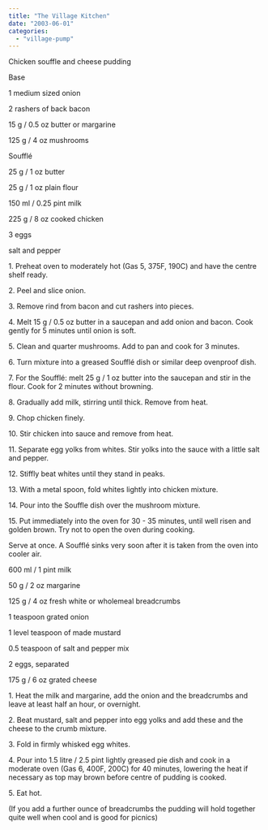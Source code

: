 ```yaml
---
title: "The Village Kitchen"
date: "2003-06-01"
categories: 
  - "village-pump"
---
```


Chicken souffle and cheese pudding

Base

1 medium sized onion

2 rashers of back bacon

15 g / 0.5 oz butter or margarine

125 g / 4 oz mushrooms

Soufflé

25 g / 1 oz butter

25 g / 1 oz plain flour

150 ml / 0.25 pint milk

225 g / 8 oz cooked chicken

3 eggs

salt and pepper

1\. Preheat oven to moderately hot (Gas 5, 375F, 190C) and have the centre shelf ready.

2\. Peel and slice onion.

3\. Remove rind from bacon and cut rashers into pieces.

4\. Melt 15 g / 0.5 oz butter in a saucepan and add onion and bacon. Cook gently for 5 minutes until onion is soft.

5\. Clean and quarter mushrooms. Add to pan and cook for 3 minutes.

6\. Turn mixture into a greased Soufflé dish or similar deep ovenproof dish.

7\. For the Soufflé: melt 25 g / 1 oz butter into the saucepan and stir in the flour. Cook for 2 minutes without browning.

8\. Gradually add milk, stirring until thick. Remove from heat.

9\. Chop chicken finely.

10\. Stir chicken into sauce and remove from heat.

11\. Separate egg yolks from whites. Stir yolks into the sauce with a little salt and pepper.

12\. Stiffly beat whites until they stand in peaks.

13\. With a metal spoon, fold whites lightly into chicken mixture.

14\. Pour into the Souffle dish over the mushroom mixture.

15\. Put immediately into the oven for 30 - 35 minutes, until well risen and golden brown. Try not to open the oven during cooking.

Serve at once. A Soufflé sinks very soon after it is taken from the oven into cooler air.

600 ml / 1 pint milk

50 g / 2 oz margarine

125 g / 4 oz fresh white or wholemeal breadcrumbs

1 teaspoon grated onion

1 level teaspoon of made mustard

0.5 teaspoon of salt and pepper mix

2 eggs, separated

175 g / 6 oz grated cheese

1\. Heat the milk and margarine, add the onion and the breadcrumbs and leave at least half an hour, or overnight.

2\. Beat mustard, salt and pepper into egg yolks and add these and the cheese to the crumb mixture.

3\. Fold in firmly whisked egg whites.

4\. Pour into 1.5 litre / 2.5 pint lightly greased pie dish and cook in a moderate oven (Gas 6, 400F, 200C) for 40 minutes, lowering the heat if necessary as top may brown before centre of pudding is cooked.

5\. Eat hot.

(If you add a further ounce of breadcrumbs the pudding will hold together quite well when cool and is good for picnics)
